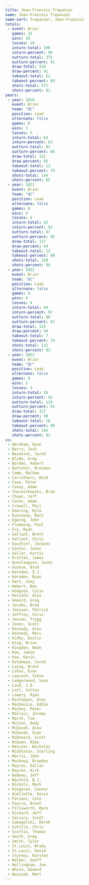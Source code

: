 ```yaml
---
title: Jean-Francois Trepanier
name: Jean-Francois Trepanier
name-sort: Trepanier, Jean-Francois
totals:
 - event: Brier
   games: 32
   wins: 16
   losses: 16
   inturn-total: 196
   inturn-percent: 90
   outturn-total: 375
   outturn-percent: 91
   draw-total: 520
   draw-percent: 91
   takeout-total: 51
   takeout-percent: 89
   shots-total: 571
   shots-percent: 91
years:
 - year: 2018
   event: Brier
   team: "QC"
   position: Lead
   alternate: false
   games: 8
   wins: 3
   losses: 5
   inturn-total: 63
   inturn-percent: 83
   outturn-total: 81
   outturn-percent: 86
   draw-total: 131
   draw-percent: 85
   takeout-total: 13
   takeout-percent: 79
   shots-total: 144
   shots-percent: 85
 - year: 2021
   event: Brier
   team: "QC"
   position: Lead
   alternate: false
   games: 8
   wins: 4
   losses: 4
   inturn-total: 63
   inturn-percent: 92
   outturn-total: 87
   outturn-percent: 95
   draw-total: 137
   draw-percent: 94
   takeout-total: 13
   takeout-percent: 90
   shots-total: 150
   shots-percent: 94
 - year: 2022
   event: Brier
   team: "QC"
   position: Lead
   alternate: false
   games: 8
   wins: 4
   losses: 4
   inturn-total: 44
   inturn-percent: 97
   outturn-total: 88
   outturn-percent: 91
   draw-total: 125
   draw-percent: 94
   takeout-total: 7
   takeout-percent: 79
   shots-total: 132
   shots-percent: 93
 - year: 2023
   event: Brier
   team: "QC"
   position: Lead
   alternate: false
   games: 8
   wins: 5
   losses: 3
   inturn-total: 26
   inturn-percent: 92
   outturn-total: 119
   outturn-percent: 91
   draw-total: 127
   draw-percent: 90
   takeout-total: 18
   takeout-percent: 99
   shots-total: 145
   shots-percent: 91
vs:
 - Abraham, Ryan
 - Barry, Josh
 - Bezanson, Jared
 - Blyde, Greg
 - Borden, Robert
 - Bottcher, Brendan
 - Camm, Mathew
 - Carruthers, Reid
 - Case, Peter
 - Casey, Adam
 - Chorostkowski, Brad
 - Chown, Jeff
 - Cocks, Adam
 - Crowell, Phil
 - Doering, Kyle
 - Dunstone, Matt
 - Epping, John
 - Flemming, Paul
 - Fry, Ryan
 - Gallant, Brett
 - Gallant, Chris
 - Gauthier, Jacques
 - Ginter, Jason
 - Goller, Kurtis
 - Grattan, James
 - Gunnlaugson, Jason
 - Gushue, Brad
 - Harnden, E.J.
 - Harnden, Ryan
 - Hart, Joey
 - Hebert, Ben
 - Hodgson, Colin
 - Horvath, Alex
 - Howard, Greg
 - Jacobs, Brad
 - Janssen, Patrick
 - Jeffrey, Chris
 - Jensen, Trygg
 - Jones, Scott
 - Kennedy, Glen
 - Kennedy, Marc
 - Kidby, Dustin
 - King, Brian
 - Kingdon, Wade
 - Koe, Jamie
 - Koe, Kevin
 - Kolomaya, Jared
 - Laing, Brent
 - Latos, Evan
 - Laycock, Steve
 - Ledgerwood, Sean
 - Lind, J.D.
 - Lott, Colton
 - Lowery, Ryan
 - MacFadyen, Alex
 - MacKenzie, Eddie
 - Mackey, Peter
 - Mallais, Jeremy
 - March, Tim
 - McCann, Andy
 - McDonah, Alex
 - McDonah, Evan
 - McDonald, Scott
 - McEwen, Mike
 - Meister, Nicholas
 - Middleton, Sterling
 - Morris, John
 - Moskowy, Braeden
 - Muyres, Dallan
 - Muyres, Kirk
 - Nadeau, Jeff
 - Neufeld, B.J.
 - Nichols, Mark
 - Njegovan, Connor
 - Ouellette, Kevin
 - Parsons, Cole
 - Pierce, Brent
 - Pillsworth, Mark
 - Richard, Jeff
 - Saccary, Scott
 - Samagalski, Derek
 - Schille, Chris
 - Scoffin, Thomas
 - Smith, Greg
 - Smith, Tyler
 - St.Louis, Brady
 - St.Louis, David
 - Sturmay, Karsten
 - Walker, Geoff
 - Wallingham, Joe
 - White, Edward
 - Wozniak, Matt
---
```

